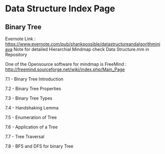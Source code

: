 # Data Structure Index Page

## Binary Tree
Evernote Link : https://www.evernote.com/pub/shankpossible/datastructureandalgorithminjava
Note for detailed Hierarchial Mindmap check Data Structure.mm in Repository

One of the Opensource software for mindmap is FreeMind : http://freemind.sourceforge.net/wiki/index.php/Main_Page

7.1 - Binary Tree Introduction 

7.2 - Binary Tree Properties 

7.3 - Binary Tree Types

7.4 - Handshaking Lemma 

7.5 - Enumeration of Tree 

7.6 - Application of a Tree 

7.7 - Tree Traversal

7.8 - BFS and DFS for binary Tree
